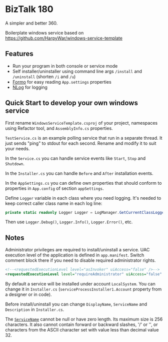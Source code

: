 # BizTalk 180

A simpler and better 360.

Boilerplate windows service based on https://github.com/HarpyWar/windows-service-template


## Features

* Run your program in both console or service mode
* Self installer/uninstaller using command line args `/install` and `/uninstall` (shorten `/i` and `/u`)
* [Formo](https://github.com/ChrisMissal/Formo) for easy reading `App.settings` properties
* [NLog](https://github.com/NLog/NLog) for logging


## Quick Start to develop your own windows service

First rename `WindowsServiceTemplate.csproj` of your project, namespaces using Refactor tool, and `AssemblyInfo.cs` properties.

`TestService.cs` is an example polling service that run in a separate thread. It just sends "ping" to stdout for each second. Rename and modify it to suit your needs.

In the `Service.cs` you can handle service events like `Start`, `Stop` and `Shutdown`.

In the `Installer.cs` you can handle `Before` and `After` installation events.

In the `AppSettings.cs` you can define own properties that should conform to properties in `App.config` of section `appSettings`.

Define `Logger` variable in each class where you need logging. It's needed to keep correct caller class name in each log line:
```cs
private static readonly Logger Logger = LogManager.GetCurrentClassLogger();
```
Then use `Logger.Debug()`, `Logger.Info()`, `Logger.Error()`, etc.


## Notes


Administrator privileges are required to install/uninstall a service. UAC execution level of the application is defined in `app.manifest`. Switch comment block there if you need to disable required administrator rights.
```xml
<!--<requestedExecutionLevel level="asInvoker" uiAccess="false" />-->
<requestedExecutionLevel level="requireAdministrator" uiAccess="false" />
```
By default a service will be installed under account `LocalSystem`. You can change it in `Installer.cs` (`serviceProcessInstaller1.Account` property from a designer or in code).

Before install/uninstall you can change `DisplayName`, `ServiceName` and `Description` in `Installer.cs`.

The [`ServiceName`](https://msdn.microsoft.com/en-us/library/system.serviceprocess.serviceinstaller.servicename(v=vs.110).aspx) cannot be null or have zero length. Its maximum size is 256 characters. It also cannot contain forward or backward slashes, '/' or '\', or characters from the ASCII character set with value less than decimal value 32.


